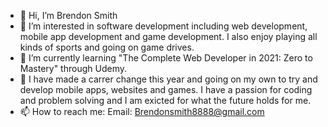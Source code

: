 - 👋 Hi, I’m Brendon Smith
- 👀 I’m interested in software development including web development, mobile app development and game development.  I also enjoy playing all kinds of sports and going on game drives.
- 🌱 I’m currently learning "The Complete Web Developer in 2021: Zero to Mastery" through Udemy.
- 💞️ I have made a carrer change this year and going on my own to try and develop mobile apps, websites and games.  I have a passion for coding and problem solving and I am exicted for what the future holds for me.
- 📫 How to reach me: Email: Brendonsmith8888@gmail.com

<!---
BrendonSmith8888/BrendonSmith8888 is a ✨ special ✨ repository because its `README.md` (this file) appears on your GitHub profile.
You can click the Preview link to take a look at your changes.
--->
